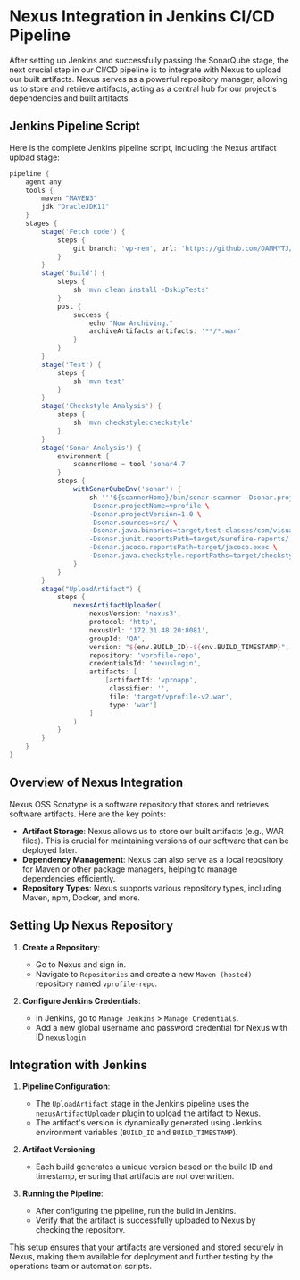 
# Nexus Integration in Jenkins CI/CD Pipeline

After setting up Jenkins and successfully passing the SonarQube stage, the next crucial step in our CI/CD pipeline is to integrate with Nexus to upload our built artifacts. Nexus serves as a powerful repository manager, allowing us to store and retrieve artifacts, acting as a central hub for our project's dependencies and built artifacts.

## Jenkins Pipeline Script

Here is the complete Jenkins pipeline script, including the Nexus artifact upload stage:

```groovy
pipeline {
    agent any
    tools {
        maven "MAVEN3"
        jdk "OracleJDK11"
    }
    stages {
        stage('Fetch code') {
            steps {
                git branch: 'vp-rem', url: 'https://github.com/DAMMYTJ/javaapprepo.git'
            }
        }
        stage('Build') {
            steps {
                sh 'mvn clean install -DskipTests'
            }
            post {
                success {
                    echo "Now Archiving."
                    archiveArtifacts artifacts: '**/*.war'
                }
            }
        }
        stage('Test') {
            steps {
                sh 'mvn test'
            }
        }
        stage('Checkstyle Analysis') {
            steps {
                sh 'mvn checkstyle:checkstyle'
            }
        }
        stage('Sonar Analysis') {
            environment {
                scannerHome = tool 'sonar4.7'
            }
            steps {
                withSonarQubeEnv('sonar') {
                    sh '''${scannerHome}/bin/sonar-scanner -Dsonar.projectKey=vprofile \
                    -Dsonar.projectName=vprofile \
                    -Dsonar.projectVersion=1.0 \
                    -Dsonar.sources=src/ \
                    -Dsonar.java.binaries=target/test-classes/com/visualpathit/account/controllerTest/ \
                    -Dsonar.junit.reportsPath=target/surefire-reports/ \
                    -Dsonar.jacoco.reportsPath=target/jacoco.exec \
                    -Dsonar.java.checkstyle.reportPaths=target/checkstyle-result.xml'''
                }
            }
        }
        stage("UploadArtifact") {
            steps {
                nexusArtifactUploader(
                    nexusVersion: 'nexus3',
                    protocol: 'http',
                    nexusUrl: '172.31.48.20:8081',
                    groupId: 'QA',
                    version: "${env.BUILD_ID}-${env.BUILD_TIMESTAMP}",
                    repository: 'vprofile-repo',
                    credentialsId: 'nexuslogin',
                    artifacts: [
                        [artifactId: 'vproapp',
                         classifier: '',
                         file: 'target/vprofile-v2.war',
                         type: 'war']
                    ]
                )
            }
        }
    }
}
```

## Overview of Nexus Integration

Nexus OSS Sonatype is a software repository that stores and retrieves software artifacts. Here are the key points:

- **Artifact Storage**: Nexus allows us to store our built artifacts (e.g., WAR files). This is crucial for maintaining versions of our software that can be deployed later.
- **Dependency Management**: Nexus can also serve as a local repository for Maven or other package managers, helping to manage dependencies efficiently.
- **Repository Types**: Nexus supports various repository types, including Maven, npm, Docker, and more.

## Setting Up Nexus Repository

1. **Create a Repository**:
   - Go to Nexus and sign in.
   - Navigate to `Repositories` and create a new `Maven (hosted)` repository named `vprofile-repo`.

2. **Configure Jenkins Credentials**:
   - In Jenkins, go to `Manage Jenkins` > `Manage Credentials`.
   - Add a new global username and password credential for Nexus with ID `nexuslogin`.

## Integration with Jenkins

1. **Pipeline Configuration**:
   - The `UploadArtifact` stage in the Jenkins pipeline uses the `nexusArtifactUploader` plugin to upload the artifact to Nexus.
   - The artifact's version is dynamically generated using Jenkins environment variables (`BUILD_ID` and `BUILD_TIMESTAMP`).

2. **Artifact Versioning**:
   - Each build generates a unique version based on the build ID and timestamp, ensuring that artifacts are not overwritten.

3. **Running the Pipeline**:
   - After configuring the pipeline, run the build in Jenkins.
   - Verify that the artifact is successfully uploaded to Nexus by checking the repository.

This setup ensures that your artifacts are versioned and stored securely in Nexus, making them available for deployment and further testing by the operations team or automation scripts.
```

